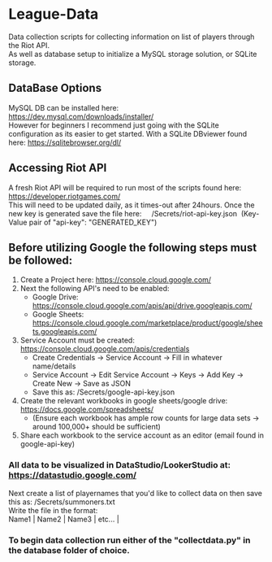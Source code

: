 # League-Data

Data collection scripts for collecting information on list of players through the Riot API.  
As well as database setup to initialize a MySQL storage solution, or SQLite storage.  

## DataBase Options
MySQL DB can be installed here: https://dev.mysql.com/downloads/installer/  
However for beginners I recommend just going with the SQLite configuration as its easier to get started.
With a SQLite DBviewer found here: https://sqlitebrowser.org/dl/

## Accessing Riot API
A fresh Riot API will be required to run most of the scripts found here: https://developer.riotgames.com/  
This will need to be updated daily, as it times-out after 24hours. Once the new key is generated save the file here:
&nbsp;&nbsp;&nbsp;&nbsp;/Secrets/riot-api-key.json&nbsp;&nbsp;(Key-Value pair of "api-key": "GENERATED_KEY") 

## Before utilizing Google the following steps must be followed:  
1. Create a Project here: https://console.cloud.google.com/  
2. Next the following API's need to be enabled:  
   * Google Drive: https://console.cloud.google.com/apis/api/drive.googleapis.com/  
   * Google Sheets: https://console.cloud.google.com/marketplace/product/google/sheets.googleapis.com/  
3. Service Account must be created: https://console.cloud.google.com/apis/credentials  
   * Create Credentials -> Service Account -> Fill in whatever name/details  
   * Service Account -> Edit Service Account -> Keys -> Add Key -> Create New -> Save as JSON  
   * Save this as: /Secrets/google-api-key.json 
4. Create the relevant workbooks in google sheets/google drive: https://docs.google.com/spreadsheets/  
   * (Ensure each workbook has ample row counts for large data sets -> around 100,000+ should be sufficient)  
5. Share each workbook to the service account as an editor (email found in google-api-key)  

### All data to be visualized in DataStudio/LookerStudio at: https://datastudio.google.com/  

Next create a list of playernames that you'd like to collect data on then save this as: /Secrets/summoners.txt  
Write the file in the format:  
Name1 | 
Name2 | 
Name3 | 
etc... | 
### To begin data collection run either of the "collectdata.py" in the database folder of choice.